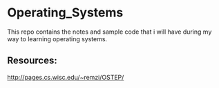 # Operating_Systems
This repo contains the notes and sample code that i will have during my way to learning operating systems.

Resources:
---------
http://pages.cs.wisc.edu/~remzi/OSTEP/ 
